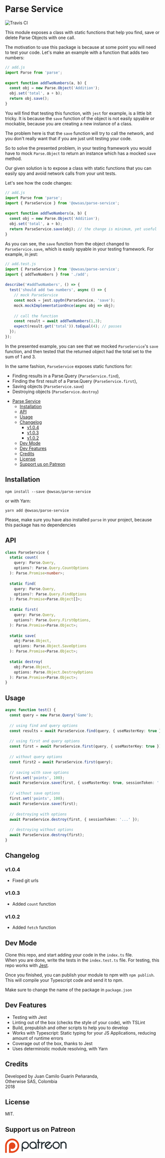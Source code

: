 # Parse Service

![Travis CI](https://travis-ci.org/owsas/parse-service.svg?branch=master)

This module exposes a class with static functions that help you find, save or delete Parse Objects with one call.

The motivation to use this package is because at some point you will need to test your code. Let's make an example with a function that adds two numbers:

```js
// add.js
import Parse from 'parse';

export function addTwoNumbers(a, b) {
  const obj = new Parse.Object('Addition');
  obj.set('total', a + b);
  return obj.save();
}
```
You will find that testing this function, with `jest` for example, is a little bit tricky. It is because the `save` function of the object is not easily spyable or mockable, because you are creating a new instance of a class.

The problem here is that the `save` function will try to call the network, and you don't really want that if you are just unit testing your code.

So to solve the presented problem, in your testing framework you would have to mock `Parse.Object` to return an instance which has a mocked `save` method.

Our given solution is to expose a class with static functions that you can easily spy and avoid network calls from your unit tests.

Let's see how the code changes:

```js
// add.js
import Parse from 'parse';
import { ParseService } from '@owsas/parse-service';

export function addTwoNumbers(a, b) {
  const obj = new Parse.Object('Addition');
  obj.set('total', a + b);
  return ParseService.save(obj); // the change is minimum, yet useful
}
```

As you can see, the `save` function from the object changed to `ParseService.save`, which is easily spyable in your testing framework. For example, in jest: 

```js 
// add.test.js
import { ParseService } from '@owsas/parse-service';
import { addTwoNumbers } from './add';

describe('#addTwoNumbers', () => {
  test('should add two numbers', async () => {
    // mock ParseService
    const mock = jest.spyOn(ParseService, 'save');
    mock.mockImplementationOnce(async obj => obj);

    // call the function
    const result = await addTwoNumbers(1,3);
    expect(result.get('total')).toEqual(4); // passes
  });
});
``` 

In the presented example, you can see that we mocked `ParseService`'s `save` function, and then tested that the returned object had the total set to the sum of 1 and 3.

In the same fashion, `ParseService` exposes static functions for:
* Finding results in a Parse.Query (`ParseService.find`),
* Finding the first result of a Parse.Query (`ParseService.first`),
* Saving objects (`ParseService.save`)
* Destroying objects (`ParseService.destroy`)

<!-- TOC -->

- [Parse Service](#parse-service)
  - [Installation](#installation)
  - [API](#api)
  - [Usage](#usage)
  - [Changelog](#changelog)
    - [v1.0.4](#v104)
    - [v1.0.3](#v103)
    - [v1.0.2](#v102)
  - [Dev Mode](#dev-mode)
  - [Dev Features](#dev-features)
  - [Credits](#credits)
  - [License](#license)
  - [Support us on Patreon](#support-us-on-patreon)

<!-- /TOC -->


## Installation

```
npm install --save @owsas/parse-service
```

or with Yarn:
```
yarn add @owsas/parse-service
```

Please, make sure you have also installed `parse` in your project, because this package has no dependencies

## API

```ts
class ParseService {
  static count(
    query: Parse.Query, 
    options?: Parse.Query.CountOptions
  ): Parse.Promise<number>;

  static find(
    query: Parse.Query, 
    options?: Parse.Query.FindOptions
  ): Parse.Promise<Parse.Object[]>;

  static first(
    query: Parse.Query, 
    options?: Parse.Query.FirstOptions,
  ): Parse.Promise<Parse.Object>;

  static save(
    obj:Parse.Object, 
    options: Parse.Object.SaveOptions
  ): Parse.Promise<Parse.Object>;

  static destroy(
    obj:Parse.Object, 
    options: Parse.Object.DestroyOptions
  ): Parse.Promise<Parse.Object>;
}
```

## Usage

```ts
async function test() {
  const query = new Parse.Query('Game');
  
  // using find and query options
  const results = await ParseService.find(query, { useMasterKey: true });

  // using first and query options
  const first = await ParseService.first(query, { useMasterKey: true });

  // without query options
  const first2 = await ParseService.first(query);

  // saving with save options
  first.set('points', 100);
  await ParseService.save(first, { useMasterKey: true, sessionToken: '...' });

  // without save options
  first.set('points', 100);
  await ParseService.save(first);

  // destroying with options
  await ParseService.destroy(first, { sessionToken: '...' });

  // destroying without options
  await ParseService.destroy(first);
}
```

## Changelog

### v1.0.4
* Fixed git urls

### v1.0.3
* Added `count` function

### v1.0.2
* Added `fetch` function

## Dev Mode
Clone this repo, and start adding your code in the `index.ts` file.  
When you are done, write the tests in the `index.test.ts` file. For testing, this repo works with [Jest](https://facebook.github.io/jest/).

Once you finished, you can publish your module to npm with `npm publish`. This will compile your Typescript code
and send it to npm.

Make sure to change the name of the package in `package.json`

## Dev Features
* Testing with Jest
* Linting out of the box (checks the style of your code), with TSLint
* Build, prepublish and other scripts to help you to develop
* Works with Typescript: Static typing for your JS Applications, reducing amount of runtime errors
* Coverage out of the box, thanks to Jest
* Uses deterministic module resolving, with Yarn

## Credits

Developed by Juan Camilo Guarín Peñaranda,  
Otherwise SAS, Colombia  
2018

## License 

MIT.

## Support us on Patreon
[![patreon](./repo/patreon.png)](https://patreon.com/owsas)

